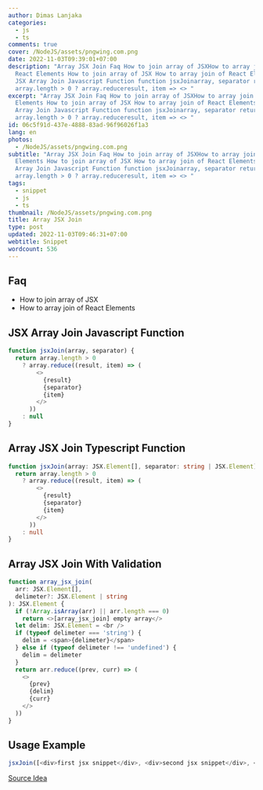 ```yaml
---
author: Dimas Lanjaka
categories:
  - js
  - ts
comments: true
cover: /NodeJS/assets/pngwing.com.png
date: 2022-11-03T09:39:01+07:00
description: "Array JSX Join Faq How to join array of JSXHow to array join of
  React Elements How to join array of JSX How to array join of React Elements
  JSX Array Join Javascript Function function jsxJoinarray, separator return
  array.length > 0 ? array.reduceresult, item => <> "
excerpt: "Array JSX Join Faq How to join array of JSXHow to array join of React
  Elements How to join array of JSX How to array join of React Elements JSX
  Array Join Javascript Function function jsxJoinarray, separator return
  array.length > 0 ? array.reduceresult, item => <> "
id: 06c5f91d-437e-4888-83ad-96f96026f1a3
lang: en
photos:
  - /NodeJS/assets/pngwing.com.png
subtitle: "Array JSX Join Faq How to join array of JSXHow to array join of React
  Elements How to join array of JSX How to array join of React Elements JSX
  Array Join Javascript Function function jsxJoinarray, separator return
  array.length > 0 ? array.reduceresult, item => <> "
tags:
  - snippet
  - js
  - ts
thumbnail: /NodeJS/assets/pngwing.com.png
title: Array JSX Join
type: post
updated: 2022-11-03T09:46:31+07:00
webtitle: Snippet
wordcount: 536
---
```


## Faq
- How to join array of JSX
- How to array join of React Elements

## JSX Array Join Javascript Function
```javascript
function jsxJoin(array, separator) {
  return array.length > 0
    ? array.reduce((result, item) => (
        <>
          {result}
          {separator}
          {item}
        </>
      ))
    : null
}
```

## Array JSX Join Typescript Function
```typescript
function jsxJoin(array: JSX.Element[], separator: string | JSX.Element) {
  return array.length > 0
    ? array.reduce((result, item) => (
        <>
          {result}
          {separator}
          {item}
        </>
      ))
    : null
}
```

## Array JSX Join With Validation
```typescript
function array_jsx_join(
  arr: JSX.Element[],
  delimeter?: JSX.Element | string
): JSX.Element {
  if (!Array.isArray(arr) || arr.length === 0)
    return <>[array_jsx_join] empty array</>
  let delim: JSX.Element = <br />
  if (typeof delimeter === 'string') {
    delim = <span>{delimeter}</span>
  } else if (typeof delimeter !== 'undefined') {
    delim = delimeter
  }
  return arr.reduce((prev, curr) => (
    <>
      {prev}
      {delim}
      {curr}
    </>
  ))
}
```

## Usage Example
```javascript
jsxJoin([<div>first jsx snippet</div>, <div>second jsx snippet</div>, <div>third jsx snippet</div>])
```

[Source Idea](https://stackoverflow.com/a/51469655)
